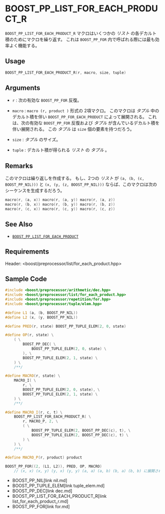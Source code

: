 # BOOST_PP_LIST_FOR_EACH_PRODUCT_R

`BOOST_PP_LIST_FOR_EACH_PRODUCT_R` マクロはいくつかの *リスト* の各デカルト積のためにマクロを繰り返す。
これは `BOOST_PP_FOR` 内で呼ばれる際には最も効率よく機能する。

## Usage

```cpp
BOOST_PP_LIST_FOR_EACH_PRODUCT_R(r, macro, size, tuple)
```

## Arguments

- `r` :
	次の有効な `BOOST_PP_FOR` 反復。

- `macro` :
	`macro (r, product )` 形式の 2項マクロ。
	このマクロは *タプル* 中のデカルト積を伴い `BOOST_PP_FOR_EACH_PRODUCT` によって展開される。
	これは、次の有効な `BOOST_PP_FOR` 反復および *タプル* が含んでいるデカルト積を伴い展開される。
	この *タプル* は `size` 個の要素を持つだろう。

- `size` :
	*タプル* のサイズ。

- `tuple` :
	デカルト積が得られる *リスト* の *タプル* 。

## Remarks

このマクロは繰り返しを作成する。
もし、2つの *リスト* が `(a, (b, (c, BOOST_PP_NIL)))` と `(x, (y, (z, BOOST_PP_NIL)))` ならば、このマクロは次のシーケンスを生成するだろう。

```cpp
macro(r, (a, x)) macro(r, (a, y)) macro(r, (a, z))
macro(r, (b, x)) macro(r, (b, y)) macro(r, (b, z))
macro(r, (c, x)) macro(r, (c, y)) macro(r, (c, z))
```

## See Also

- [`BOOST_PP_LIST_FOR_EACH_PRODUCT`](list_for_each_product.md)

## Requirements

Header: &lt;boost/preprocessor/list/for_each_product.hpp&gt;

## Sample Code

```cpp
#include <boost/preprocessor/arithmetic/dec.hpp>
#include <boost/preprocessor/list/for_each_product.hpp>
#include <boost/preprocessor/repetition/for.hpp>
#include <boost/preprocessor/tuple/elem.hpp>

#define L1 (a, (b, BOOST_PP_NIL))
#define L2 (x, (y, BOOST_PP_NIL))

#define PRED(r, state) BOOST_PP_TUPLE_ELEM(2, 0, state)

#define OP(r, state) \
	( \
		BOOST_PP_DEC( \
			BOOST_PP_TUPLE_ELEM(2, 0, state) \
		), \
		BOOST_PP_TUPLE_ELEM(2, 1, state) \
	) \
	/**/

#define MACRO(r, state) \
	MACRO_I( \
		r, \
		BOOST_PP_TUPLE_ELEM(2, 0, state), \
		BOOST_PP_TUPLE_ELEM(2, 1, state) \
	) \
	/**/

#define MACRO_I(r, c, t) \
	BOOST_PP_LIST_FOR_EACH_PRODUCT_R( \
		r, MACRO_P, 2, \
		( \
			BOOST_PP_TUPLE_ELEM(2, BOOST_PP_DEC(c), t), \
			BOOST_PP_TUPLE_ELEM(2, BOOST_PP_DEC(c), t) \
		) \
	) \
	/**/

#define MACRO_P(r, product) product

BOOST_PP_FOR((2, (L1, L2)), PRED, OP, MACRO)
	// (x, x) (x, y) (y, x) (y, y) (a, a) (a, b) (b, a) (b, b) に展開される
```
* BOOST_PP_NIL[link nil.md]
* BOOST_PP_TUPLE_ELEM[link tuple_elem.md]
* BOOST_PP_DEC[link dec.md]
* BOOST_PP_LIST_FOR_EACH_PRODUCT_R[link list_for_each_product_r.md]
* BOOST_PP_FOR[link for.md]

